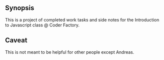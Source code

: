 ## Synopsis

This is a project of completed work tasks and side notes for the Introduction to Javascript class @ Coder Factory.

## Caveat

This is not meant to be helpful for other people except Andreas.
